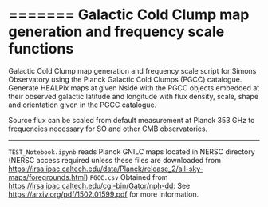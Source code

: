 
=======
Galactic Cold Clump map generation and frequency scale functions
=======

Galactic Cold Clump map generation and frequency scale script for Simons Observatory using the Planck Galactic Cold Clumps (PGCC) catalogue. Generate HEALPix maps at given Nside with the PGCC objects embedded at their observed galactic latitude and longitude with flux density, scale, shape and orientation given in the PGCC catalogue. 

Source flux can be scaled from default measurement at Planck 353 GHz to frequencies necessary for SO and other CMB observatories.

--------
`TEST_Notebook.ipynb` reads Planck GNILC maps located in NERSC directory (NERSC access required unless these files are downloaded from https://irsa.ipac.caltech.edu/data/Planck/release_2/all-sky-maps/foregrounds.html) 
`PGCC.csv` Obtained from https://irsa.ipac.caltech.edu/cgi-bin/Gator/nph-dd: See https://arxiv.org/pdf/1502.01599.pdf for more information.
